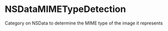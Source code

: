 NSDataMIMETypeDetection
=======================

Category on NSData to determine the MIME type of the image it represents
